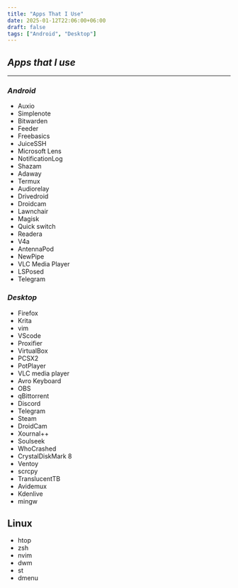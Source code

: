```yaml
---
title: "Apps That I Use"
date: 2025-01-12T22:06:00+06:00
draft: false
tags: ["Android", "Desktop"]
---
```


## *Apps that I use*
---
### *Android*
- Auxio
- Simplenote
- Bitwarden
- Feeder
- Freebasics
- JuiceSSH
- Microsoft Lens
- NotificationLog
- Shazam
- Adaway
- Termux
- Audiorelay
- Drivedroid
- Droidcam
- Lawnchair
- Magisk
- Quick switch
- Readera
- V4a
- AntennaPod
- NewPipe
- VLC Media Player
- LSPosed
- Telegram

### *Desktop*
- Firefox
- Krita
- vim
- VScode
- Proxifier
- VirtualBox
- PCSX2
- PotPlayer
- VLC media player
- Avro Keyboard
- OBS
- qBittorrent
- Discord
- Telegram
- Steam
- DroidCam
- Xournal++
- Soulseek
- WhoCrashed
- CrystalDiskMark 8
- Ventoy
- scrcpy
- TranslucentTB
- Avidemux
- Kdenlive
- mingw

## Linux
- htop
- zsh
- nvim
- dwm
- st
- dmenu


